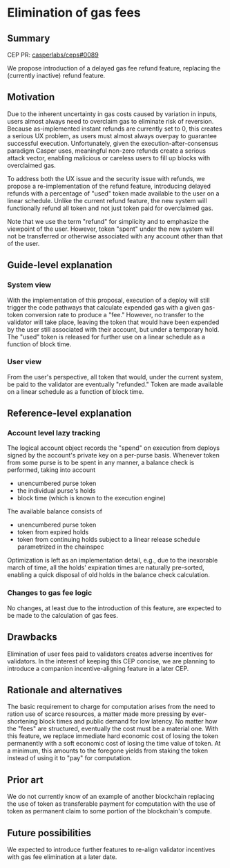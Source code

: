 # Elimination of gas fees

## Summary

[summary]: #summary

CEP PR: [casperlabs/ceps#0089](https://github.com/casperlabs/ceps/pull/89)

We propose introduction of a delayed gas fee refund feature, replacing the (currently inactive) refund feature.

## Motivation

[motivation]: #motivation

Due to the inherent uncertainty in gas costs caused by variation in inputs, users almost always need to overclaim gas to eliminate risk of reversion. Because as-implemented instant refunds are currently set to 0, this creates a serious UX problem, as users must almost always overpay to guarantee successful execution. Unfortunately, given the execution-after-consensus paradigm Casper uses, meaningful non-zero refunds create a serious attack vector, enabling malicious or careless users to fill up blocks with overclaimed gas.

To address both the UX issue and the security issue with refunds, we propose a re-implementation of the refund feature, introducing delayed refunds with a percentage of "used" token made available to the user on a linear schedule. Unlike the current refund feature, the new system will functionally refund all token and not just token paid for overclaimed gas.

Note that we use the term "refund" for simplicity and to emphasize the viewpoint of the user. However, token "spent" under the new system will not be transferred or otherwise associated with any account other than that of the user.

## Guide-level explanation

[guide-level-explanation]: #guide-level-explanation

### System view

With the implementation of this proposal, execution of a deploy will still trigger the code pathways that calculate expended gas with a given gas-token conversion rate to produce a "fee." However, no transfer to the validator will take place, leaving the token that would have been expended by the user still associated with their account, but under a temporary hold. The "used" token is released for further use on a linear schedule as a function of block time.

### User view

From the user's perspective, all token that would, under the current system, be paid to the validator are eventually "refunded." Token are made available on a linear schedule as a function of block time.

## Reference-level explanation

[reference-level-explanation]: #reference-level-explanation

### Account level lazy tracking

The logical account object records the "spend" on execution from deploys signed by the account's private key on a per-purse
basis. Whenever token from some purse is to be spent in any manner, a balance check is performed, taking into account 

- unencumbered purse token
- the individual purse's holds
- block time (which is known to the execution engine)

The available balance consists of 

- unencumbered purse token 
- token from expired holds
- token from continuing holds subject to a linear release schedule parametrized in the chainspec

Optimization is left as an implementation detail, e.g., due to the inexorable march of time, all the holds' expiration times are naturally pre-sorted, enabling a quick disposal of old holds in the balance check calculation.

### Changes to gas fee logic

No changes, at least due to the introduction of this feature, are expected to be made to the calculation of gas fees.

## Drawbacks

[drawbacks]: #drawbacks

Elimination of user fees paid to validators creates adverse incentives for validators. In the interest of keeping
this CEP concise, we are planning to introduce a companion incentive-aligning feature in a later CEP.

## Rationale and alternatives

[rationale-and-alternatives]: #rationale-and-alternatives

The basic requirement to charge for computation arises from the need to ration use of scarce resources, a matter made
more pressing by ever-shortening block times and public demand for low latency. No matter how the "fees" are structured,
eventually the cost must be a material one. With this feature, we replace immediate hard economic cost of losing the token permanently with a soft economic cost of losing the time value of token. At a minimum, this amounts to the foregone yields from staking the token instead of using it to "pay" for computation.

## Prior art

[prior-art]: #prior-art

We do not currently know of an example of another blockchain replacing the use of token as transferable payment for computation with the use of token as permanent claim to some portion of the blockchain's compute. 

## Future possibilities

[future-possibilities]: #future-possibilities

We expected to introduce further features to re-align validator incentives with gas fee elimination at a later date.